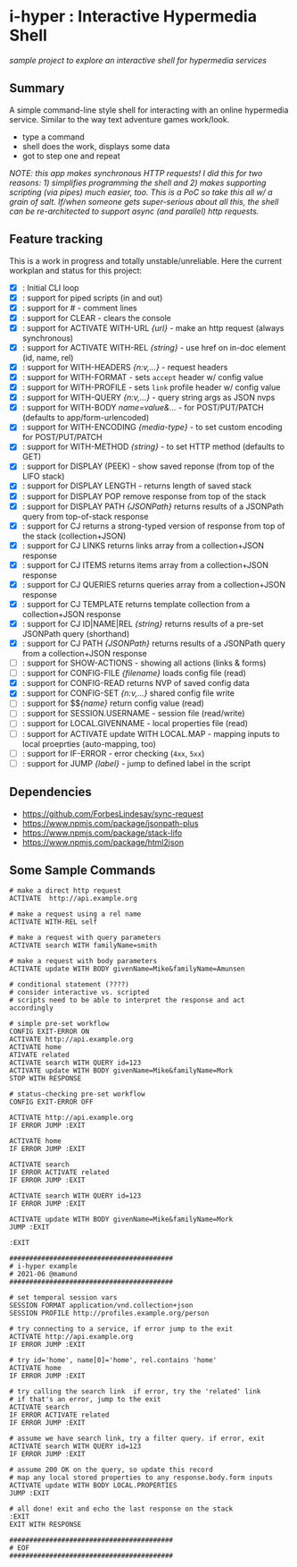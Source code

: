 # i-hyper : Interactive Hypermedia Shell

_sample project to explore an interactive shell for hypermedia services_

## Summary
A simple command-line style shell for interacting with an online hypermedia service. Similar to the way text adventure games work/look. 

- type a command
- shell does the work, displays some data
- got to step one and repeat

_NOTE: this app makes synchronous HTTP requests! I did this for two reasons: 1) simplifies programming the shell and 2) makes supporting scripting (via pipes) much easier, too. This is a PoC so take this all w/ a grain of salt. If/when someone gets super-serious about all this, the shell can be re-architected to support async (and parallel) http requests._

## Feature tracking
This is a work in progress and totally unstable/unreliable. Here the current workplan and status for this project:

 - [x] : Initial CLI loop
 - [x] : support for piped scripts (in and out)
 - [x] : support for # - comment lines
 - [x] : support for CLEAR - clears the console
 - [x] : support for ACTIVATE WITH-URL _{url}_ - make an http request (always synchronous)
 - [x] : support for ACTIVATE WITH-REL _{string}_ - use href on in-doc element (id, name, rel)
 - [x] : support for WITH-HEADERS _{n:v,...}_ - request headers
 - [x] : support for WITH-FORMAT - sets `accept` header w/ config value
 - [x] : support for WITH-PROFILE - sets `link` profile header w/ config value
 - [x] : support for WITH-QUERY _{n:v,...}_ - query string args as JSON nvps
 - [x] : support for WITH-BODY _name=value&..._ - for POST/PUT/PATCH (defaults to app/form-urlencoded)
 - [x] : support for WITH-ENCODING _{media-type}_ - to set custom encoding for POST/PUT/PATCH
 - [x] : support for WITH-METHOD _{string}_ - to set HTTP method (defaults to GET)
 - [x] : support for DISPLAY (PEEK) - show saved reponse (from top of the LIFO stack)
 - [x] : support for DISPLAY LENGTH - returns length of saved stack
 - [x] : support for DISPLAY POP remove response from top of the stack
 - [x] : support for DISPLAY PATH _{JSONPath}_ returns results of a JSONPath query from top-of-stack response
 - [x] : support for CJ returns a strong-typed version of response from top of the stack (collection+JSON)
 - [x] : support for CJ LINKS returns links array from a collection+JSON response
 - [x] : support for CJ ITEMS returns items array from a collection+JSON response
 - [x] : support for CJ QUERIES returns queries array from a collection+JSON response
 - [x] : support for CJ TEMPLATE returns template collection from a collection+JSON response
 - [x] : support for CJ ID|NAME|REL _{string}_ returns results of a pre-set JSONPath query (shorthand)
 - [x] : support for CJ PATH _{JSONPath}_ returns results of a JSONPath query from a collection+JSON response
 - [ ] : support for SHOW-ACTIONS - showing all actions (links & forms)
 - [ ] : support for CONFIG-FILE _{filename}_ loads config file (read)
 - [x] : support for CONFIG-READ returns NVP of saved config data
 - [x] : support for CONFIG-SET _{n:v,...}_ shared config file write
 - [ ] : support for $$_{name}_ return config value (read) 
 - [ ] : support for SESSION.USERNAME - session file (read/write)
 - [ ] : support for LOCAL.GIVENNAME - local properties file (read)
 - [ ] : support for ACTIVATE update WITH LOCAL.MAP - mapping inputs to local proeprties (auto-mapping, too)
 - [ ] : support for IF-ERROR - error checking (`4xx`, `5xx`)
 - [ ] : support for JUMP _{label}_ - jump to defined label in the script

## Dependencies

 * https://github.com/ForbesLindesay/sync-request
 * https://www.npmjs.com/package/jsonpath-plus
 * https://www.npmjs.com/package/stack-lifo
 * https://www.npmjs.com/package/html2json

## Some Sample Commands

```
# make a direct http request 
ACTIVATE  http://api.example.org

# make a request using a rel name
ACTIVATE WITH-REL self

# make a request with query parameters
ACTIVATE search WITH familyName=smith

# make a request with body parameters
ACTIVATE update WITH BODY givenName=Mike&familyName=Amunsen

# conditional statement (????)
# consider interactive vs. scripted
# scripts need to be able to interpret the response and act accordingly

# simple pre-set workflow
CONFIG EXIT-ERROR ON
ACTIVATE http://api.example.org
ACTIVATE home
ATIVATE related
ACTIVATE search WITH QUERY id=123
ACTIVATE update WITH BODY givenName=Mike&familyName=Mork
STOP WITH RESPONSE

# status-checking pre-set workflow
CONFIG EXIT-ERROR OFF

ACTIVATE http://api.example.org
IF ERROR JUMP :EXIT

ACTIVATE home
IF ERROR JUMP :EXIT

ACTIVATE search 
IF ERROR ACTIVATE related
IF ERROR JUMP :EXIT

ACTIVATE search WITH QUERY id=123
IF ERROR JUMP :EXIT

ACTIVATE update WITH BODY givenName=Mike&familyName=Mork
JUMP :EXIT

:EXIT

#########################################
# i-hyper example
# 2021-06 @mamund
#########################################

# set temporal session vars
SESSION FORMAT application/vnd.collection+json
SESSION PROFILE http://profiles.example.org/person

# try connecting to a service, if error jump to the exit
ACTIVATE http://api.example.org
IF ERROR JUMP :EXIT

# try id='home', name[0]='home', rel.contains 'home'
ACTIVATE home
IF ERROR JUMP :EXIT

# try calling the search link  if error, try the 'related' link
# if that's an error, jump to the exit
ACTIVATE search 
IF ERROR ACTIVATE related
IF ERROR JUMP :EXIT

# assume we have search link, try a filter query. if error, exit
ACTIVATE search WITH QUERY id=123
IF ERROR JUMP :EXIT

# assume 200 OK on the query, so update this record
# map any local stored properties to any response.body.form inputs
ACTIVATE update WITH BODY LOCAL.PROPERTIES
JUMP :EXIT

# all done! exit and echo the last response on the stack
:EXIT
EXIT WITH RESPONSE

#########################################
# EOF
#########################################
      
```


